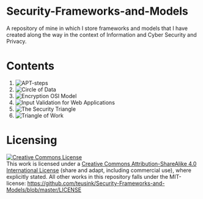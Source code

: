 # Security-Frameworks-and-Models
A repository of mine in which I store frameworks and models that I have created along the way in the context of Information and Cyber Security and Privacy.

# Contents

1. ![APT-steps](https://github.com/teusink/Security-Frameworks-and-Models/tree/master/APT-steps)
1. ![Circle of Data](https://github.com/teusink/Security-Frameworks-and-Models/tree/master/Circle-of-Data)
1. ![Encryption OSI Model](https://github.com/teusink/Security-Frameworks-and-Models/tree/master/Encryption-OSI-model)
1. ![Input Validation for Web Applications](https://github.com/teusink/Security-Frameworks-and-Models/tree/master/Input-Validation-for-Web-apps)
1. ![The Security Triangle](https://github.com/teusink/Security-Frameworks-and-Models/tree/master/The-Security-Triangle)
1. ![Triangle of Work](https://github.com/teusink/Security-Frameworks-and-Models/tree/master/Triangle-of-Work)

# Licensing
<a rel="license" href="http://creativecommons.org/licenses/by-sa/4.0/"><img alt="Creative Commons License" style="border-width:0" src="https://i.creativecommons.org/l/by-sa/4.0/88x31.png" /></a><br />This work is licensed under a <a rel="license" href="http://creativecommons.org/licenses/by-sa/4.0/">Creative Commons Attribution-ShareAlike 4.0 International License</a> (share and adapt, including commercial use), where explicitly stated. All other works in this repository falls under the MIT-license: https://github.com/teusink/Security-Frameworks-and-Models/blob/master/LICENSE
